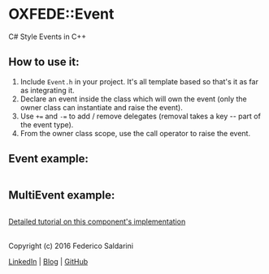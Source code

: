 # OXFEDE::Event

C# Style Events in C++

## How to use it:
1. Include `Event.h` in your project. It's all template based so that's it as far as integrating it.
2. Declare an event inside the class which will own the event (only the owner class can instantiate and raise the event).
3. Use `+=` and `-=` to add / remove delegates (removal takes a key -- part of the event type).
4. From the owner class scope, use the call operator to raise the event.


## Event example:

```c++

```

## MultiEvent example:

```c++
```

[Detailed tutorial on this component's implementation](http://0xfede.io/2016/09/14/T-C++-Event.html)

<br>
Copyright (c) 2016 Federico Saldarini

[LinkedIn][l1] | [Blog][l2] | [GitHub][l3]

[l1]: https://www.linkedin.com/in/federicosaldarini
[l2]: http://0xfede.io
[l3]: https://github.com/saldavonschwartz
